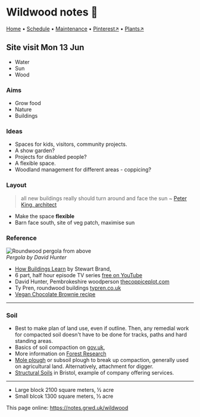 # Wildwood notes 📝

[Home](https://notes.grwd.uk/wildwood/) • [Schedule](https://notes.grwd.uk/wildwood/schedule) • [Maintenance](https://notes.grwd.uk/wildwood/maintenance) • [Pinterest↗](https://pinterest.co.uk/NatureWorksGarden/wildwood) • [Plants↗](https://bit.ly/wildwood-plants)

## Site visit Mon 13 Jun

* Water
* Sun 
* Wood 

### Aims

* Grow food
* Nature
* Buildings

### Ideas

* Spaces for kids, visitors, community projects. 
* A show garden? 
* Projects for disabled people? 
* A flexible space.
* Woodland management for different areas - coppicing?

### Layout

> all new buildings really should turn around and face the sun
~ [Peter King, architect](https://www.solarityarchitecture.co.uk/people/peter-king)

* Make the space **flexible**
* Barn face south, site of veg patch, maximise sun

### Reference

 ![Roundwood pergola from above](https://res.cloudinary.com/growdigital/image/upload/w_320/v1653481593/clifftop/pergola-220520.jpg)  
 _Pergola by David Hunter_

* [How Buildings Learn](https://en.wikipedia.org/wiki/How_Buildings_Learn) by Stewart Brand, 
* 6 part, half hour episode TV series [free on YouTube](https://www.youtube.com/playlist?list=PL3tnDlJcXMk9BFY0fnsuJtVzz_YS0SN32)
* David Hunter, Pembrokeshire woodperson [thecoppiceplot.com](https://thecoppiceplot.com)
* Ty Pren, roundwood buildings [typren.co.uk](https://typren.co.uk/)
* [Vegan Chocolate Brownie recipe](https://simp.ly/publish/L624C8)

---

### Soil

* Best to make plan of land use, even if outline. Then, any remedial work for compacted soil doesn't have to be done for tracks, paths and hard standing areas.
* Basics of soil compaction on [gov.uk](https://www.gov.uk/guidance/remove-soil-compaction), 
* More information on [Forest Research](https://www.forestresearch.gov.uk/tools-and-resources/fthr/urban-regeneration-and-greenspace-partnership/greenspace-in-practice/practical-considerations-and-challenges-to-greenspace/soil-compaction-practical-considerations/)
* [Mole plough](https://en.wikipedia.org/wiki/Subsoiler) or subsoil plough to break up compaction, generally used on agricultural land. Alternatively, attachment for digger.
* [Structural Soils](https://www.soils.co.uk/) in Bristol, example of company offering services.

---

* Large block 2100 square meters, ½ acre
* Small blcok 1300 square meters, ⅓ acre

This page online: <https://notes.grwd.uk/wildwood>
